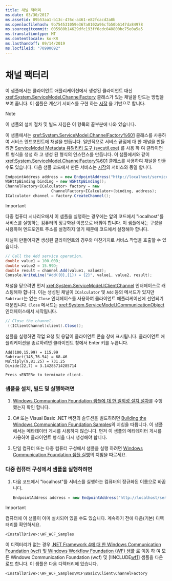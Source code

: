 ```yaml
---
title: 채널 팩터리
ms.date: 03/30/2017
ms.assetid: 09b53aa1-b13c-476c-a461-e82fcacd2a8b
ms.openlocfilehash: 9b754531059e367a8102a96cfb50b6147da84978
ms.sourcegitcommit: 005980b14629dfc193ff6cdc040800bc75e0a5a5
ms.translationtype: MT
ms.contentlocale: ko-KR
ms.lasthandoff: 09/14/2019
ms.locfileid: "70990092"
---
```

# <a name="channel-factory"></a>채널 팩터리

이 샘플에서는 클라이언트 애플리케이션에서 생성된 클라이언트 대신 <xref:System.ServiceModel.ChannelFactory> 클래스가 있는 채널을 만드는 방법을 보여 줍니다. 이 샘플은 계산기 서비스를 구현 하는 [시작](../../../../docs/framework/wcf/samples/getting-started-sample.md) 을 기반으로 합니다.

> [!NOTE]
> 이 샘플의 설치 절차 및 빌드 지침은 이 항목의 끝부분에 나와 있습니다.

이 샘플에서는 <xref:System.ServiceModel.ChannelFactory%601> 클래스를 사용하여 서비스 엔드포인트에 채널을 만듭니다. 일반적으로 서비스 끝점에 대 한 채널을 만들려면 [ServiceModel Metadata 유틸리티 도구 (svcutil.exe)](../../../../docs/framework/wcf/servicemodel-metadata-utility-tool-svcutil-exe.md) 를 사용 하 여 클라이언트 형식을 생성 하 고 생성 된 형식의 인스턴스를 만듭니다. 이 샘플에서와 같이 <xref:System.ServiceModel.ChannelFactory%601> 클래스를 사용하여 채널을 만들 수도 있습니다. 다음 샘플 코드에서 만든 서비스는 [시작](../../../../docs/framework/wcf/samples/getting-started-sample.md)의 서비스와 동일 합니다.

```csharp
EndpointAddress address = new EndpointAddress("http://localhost/servicemodelsamples/service.svc");
WSHttpBinding binding = new WSHttpBinding();
ChannelFactory<ICalculator> factory = new
                    ChannelFactory<ICalculator>(binding, address);
ICalculator channel = factory.CreateChannel();
```

> [!IMPORTANT]
> 다중 컴퓨터 시나리오에서 이 샘플을 실행하는 경우에는 앞의 코드에서 "localhost"를 서비스를 실행하는 컴퓨터의 정규화된 이름으로 바꿔야 합니다. 이 샘플에서는 구성을 사용하여 엔드포인트 주소를 설정하지 않기 때문에 코드에서 설정해야 합니다.

채널이 만들어지면 생성된 클라이언트의 경우와 마찬가지로 서비스 작업을 호출할 수 있습니다.

```csharp
// Call the Add service operation.
double value1 = 100.00D;
double value2 = 15.99D;
double result = channel.Add(value1, value2);
Console.WriteLine("Add({0},{1}) = {2}", value1, value2, result);
```

채널을 닫으려면 먼저 <xref:System.ServiceModel.IClientChannel> 인터페이스로 캐스팅해야 합니다. 이는 생성된 채널이 `ICalculator` 및 `Add` 등의 메서드가 있지만 `Subtract`는 없는 `Close` 인터페이스를 사용하여 클라이언트 애플리케이션에 선언되기 때문입니다. `Close` 메서드는 <xref:System.ServiceModel.ICommunicationObject> 인터페이스에서 시작됩니다.

```csharp
// Close the channel.
 ((IClientChannel)client).Close();
```

샘플을 실행하면 작업 요청 및 응답이 클라이언트 콘솔 창에 표시됩니다. 클라이언트 애플리케이션을 종료하려면 클라이언트 창에서 Enter 키를 누릅니다.

```console
Add(100,15.99) = 115.99
Subtract(145,76.54) = 68.46
Multiply(9,81.25) = 731.25
Divide(22,7) = 3.14285714285714

Press <ENTER> to terminate client.
```

### <a name="to-set-up-build-and-run-the-sample"></a>샘플을 설치, 빌드 및 실행하려면

1. [Windows Communication Foundation 샘플에 대 한 일회성 설치 절차](../../../../docs/framework/wcf/samples/one-time-setup-procedure-for-the-wcf-samples.md)를 수행 했는지 확인 합니다.

2. C# 또는 Visual Basic .NET 버전의 솔루션을 빌드하려면 [Building the Windows Communication Foundation Samples](../../../../docs/framework/wcf/samples/building-the-samples.md)의 지침을 따릅니다. 이 샘플에서는 메타데이터 게시를 사용하지 않습니다. 먼저 이 샘플의 메타데이터 게시를 사용하여 클라이언트 형식을 다시 생성해야 합니다.

3. 단일 컴퓨터 또는 다중 컴퓨터 구성에서 샘플을 실행 하려면 [Windows Communication Foundation 샘플 실행](../../../../docs/framework/wcf/samples/running-the-samples.md)의 지침을 따르세요.

### <a name="to-run-the-sample-cross-machine"></a>다중 컴퓨터 구성에서 샘플을 실행하려면

1. 다음 코드에서 "localhost"를 서비스를 실행하는 컴퓨터의 정규화된 이름으로 바꿉니다.

    ```csharp
    EndpointAddress address = new EndpointAddress("http://localhost/servicemodelsamples/service.svc");
    ```

> [!IMPORTANT]
> 컴퓨터에 이 샘플이 이미 설치되어 있을 수도 있습니다. 계속하기 전에 다음(기본) 디렉터리를 확인하세요.
>
> `<InstallDrive>:\WF_WCF_Samples`
>
> 이 디렉터리가 없는 경우 [.NET Framework 4에 대 한 Windows Communication Foundation (wcf) 및 Windows Workflow Foundation (WF) 샘플](https://go.microsoft.com/fwlink/?LinkId=150780) 로 이동 하 여 모든 Windows Communication Foundation (wcf) 및 [!INCLUDE[wf1](../../../../includes/wf1-md.md)] 샘플을 다운로드 합니다. 이 샘플은 다음 디렉터리에 있습니다.
>
> `<InstallDrive>:\WF_WCF_Samples\WCF\Basic\Client\ChannelFactory`
